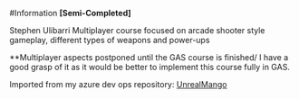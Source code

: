 #Information
**[Semi-Completed]**

Stephen Ulibarri Multiplayer course focused on arcade shooter style gameplay, different types of weapons and power-ups 

**Multiplayer aspects postponed until the GAS course is finished/ I have a good grasp of it as it would be better to implement this course fully in GAS.

Imported from my azure dev ops repository:
[UnrealMango](https://dev.azure.com/UnrealMango/_git/Unreal_MultiplayerBlaster)
